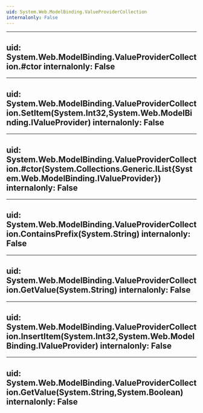 ```yaml
---
uid: System.Web.ModelBinding.ValueProviderCollection
internalonly: False
---
```


---
uid: System.Web.ModelBinding.ValueProviderCollection.#ctor
internalonly: False
---

---
uid: System.Web.ModelBinding.ValueProviderCollection.SetItem(System.Int32,System.Web.ModelBinding.IValueProvider)
internalonly: False
---

---
uid: System.Web.ModelBinding.ValueProviderCollection.#ctor(System.Collections.Generic.IList{System.Web.ModelBinding.IValueProvider})
internalonly: False
---

---
uid: System.Web.ModelBinding.ValueProviderCollection.ContainsPrefix(System.String)
internalonly: False
---

---
uid: System.Web.ModelBinding.ValueProviderCollection.GetValue(System.String)
internalonly: False
---

---
uid: System.Web.ModelBinding.ValueProviderCollection.InsertItem(System.Int32,System.Web.ModelBinding.IValueProvider)
internalonly: False
---

---
uid: System.Web.ModelBinding.ValueProviderCollection.GetValue(System.String,System.Boolean)
internalonly: False
---
